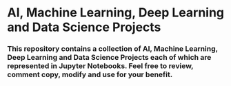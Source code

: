 # AI, Machine Learning, Deep Learning and Data Science Projects 

### This repository contains a collection of AI, Machine Learning, Deep Learning and Data Science Projects each of which are represented in Jupyter Notebooks. Feel free to review, comment copy, modify and use for your benefit.
